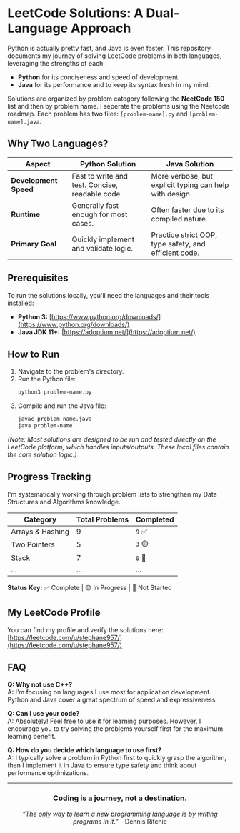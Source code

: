 # LeetCode Solutions: A Dual-Language Approach

Python is actually pretty fast, and Java is even faster. This repository documents my journey of solving LeetCode problems in both languages, leveraging the strengths of each.

*   **Python** for its conciseness and speed of development.
*   **Java** for its performance and to keep its syntax fresh in my mind.

Solutions are organized by problem category following the **NeetCode 150** list and then by problem name. I seperate the problems using the Neetcode roadmap. Each problem has two files: `[problem-name].py` and `[problem-name].java`.

## Why Two Languages?

| Aspect                | Python Solution                                  | Java Solution                                           |
| --------------------- | ------------------------------------------------ | ------------------------------------------------------- |
| **Development Speed** | Fast to write and test. Concise, readable code.  | More verbose, but explicit typing can help with design. |
| **Runtime**           | Generally fast enough for most cases.            | Often faster due to its compiled nature.                |
| **Primary Goal**      | Quickly implement and validate logic.            | Practice strict OOP, type safety, and efficient code.   |

## Prerequisites

To run the solutions locally, you'll need the languages and their tools installed:

*   **Python 3:** [https://www.python.org/downloads/](https://www.python.org/downloads/)
*   **Java JDK 11+:** [https://adoptium.net/](https://adoptium.net/)

## How to Run

1.  Navigate to the problem's directory.
2.  Run the Python file:
    ```bash
    python3 problem-name.py
    ```
3.  Compile and run the Java file:
    ```bash
    javac problem-name.java
    java problem-name
    ```

*(Note: Most solutions are designed to be run and tested directly on the LeetCode platform, which handles inputs/outputs. These local files contain the core solution logic.)*

## Progress Tracking

I'm systematically working through problem lists to strengthen my Data Structures and Algorithms knowledge.

| Category                 | Total Problems | Completed |
| ------------------------ | -------------- | --------- |
| Arrays & Hashing         | 9              | `9` ✅     |
| Two Pointers             | 5              | `3` 🟡     |
| Stack                    | 7              | `0` 🔴     |
| ...                      | ...            | ...       |

**Status Key:** ✅ Complete | 🟡 In Progress | 🔴 Not Started

## My LeetCode Profile

You can find my profile and verify the solutions here:  
[https://leetcode.com/u/stephane957/](https://leetcode.com/u/stephane957/)

## FAQ

**Q: Why not use C++?**  
A: I'm focusing on languages I use most for application development. Python and Java cover a great spectrum of speed and expressiveness.

**Q: Can I use your code?**  
A: Absolutely! Feel free to use it for learning purposes. However, I encourage you to try solving the problems yourself first for the maximum learning benefit.

**Q: How do you decide which language to use first?**  
A: I typically solve a problem in Python first to quickly grasp the algorithm, then I implement it in Java to ensure type safety and think about performance optimizations.

---

<div align="center">

### **Coding is a journey, not a destination.**

*“The only way to learn a new programming language is by writing programs in it.”* – Dennis Ritchie

</div>
